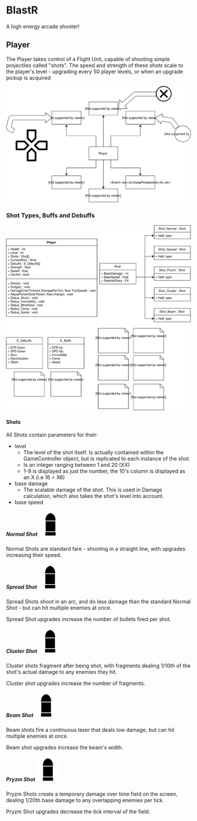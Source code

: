 # BlastR
A high energy arcade shooter!

## Player
The Player takes control of a Flight Unit, capable of shooting simple projectiles called "shots". The speed and strength of these shots scale to the player's level - upgrading every 50 player levels, or when an upgrade pickup is acquired

![Alt text](./Documentation/PlayerInteractions.svg)

### Shot Types, Buffs and Debuffs
![Alt text](./Documentation/MechanicsUML.svg)
#### Shots

All Shots contain parameters for their:
  - level
    - The level of the shot itself. Is actually contained within the GameController object, but is replicated to each instance of the shot.
    - Is an integer ranging between 1 and 20 (XX)
    - 1-9 is displayed as just the number, the 10's column is displayed as an X (i.e 16 = X6)
  - base damage
    - The scalable damage of the shot. This is used in Damage calculation, which also takes the shot's level into account.
  - base speed
#####  Normal Shot ![Alt text](/Documentation/Shots/Shot_Normal_64.png)

Normal Shots are standard fare - shooting in a straight line, with upgrades increasing their speed.

##### Spread Shot ![Alt text](/Documentation/Shots/Shot_Normal_64.png)

Spread Shots shoot in an arc, and do less damage than the standard Normal Shot - but can hit multiple enemies at once.

Spread Shot upgrades increase the number of bullets fired per shot.

##### Cluster Shot ![Alt text](/Documentation/Shots/Shot_Normal_64.png)

Cluster shots fragment after being shot, with fragments dealing 1/10th of the shot's actual damage to any enemies they hit.

Cluster shot upgrades increase the number of fragments.

##### Beam Shot ![Alt text](/Documentation/Shots/Shot_Normal_64.png)

Beam shots fire a continuous laser that deals low damage, but can hit multiple enemies at once.

Beam shot upgrades increase the beam's width.

##### Pryzm Shot ![Alt text](/Documentation/Shots/Shot_Normal_64.png)

Pryzm Shots create a temporary damage over time field on the screen, dealing 1/20th base damage to any overlapping enemies per tick.

Pryzm Shot upgrades decrease the tick interval of the field.
